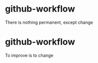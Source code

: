 # github-workflow
There is nothing permanent, except change
# github-workflow
To improve is to change
